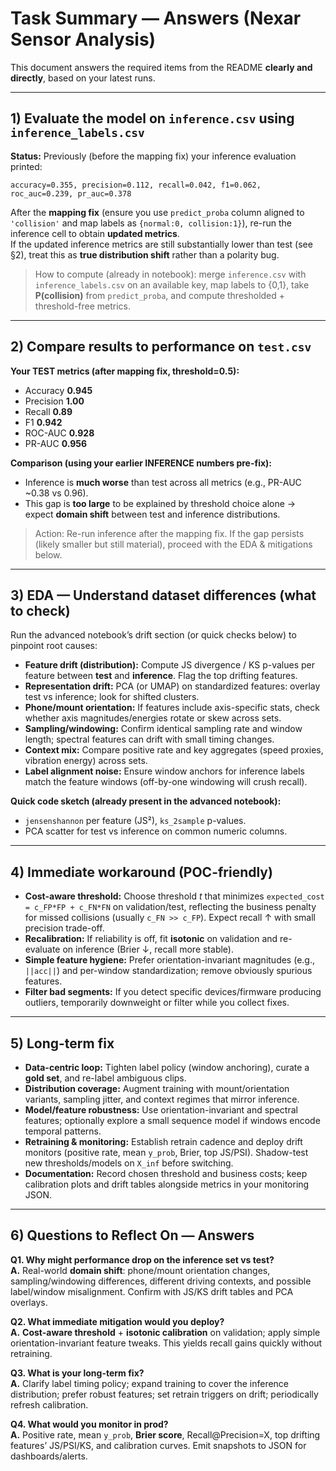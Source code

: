 # Task Summary — Answers (Nexar Sensor Analysis)

This document answers the required items from the README **clearly and directly**, based on your latest runs.

---

## 1) Evaluate the model on `inference.csv` using `inference_labels.csv`

**Status:** Previously (before the mapping fix) your inference evaluation printed:
```
accuracy=0.355, precision=0.112, recall=0.042, f1=0.062,
roc_auc=0.239, pr_auc=0.378
```
After the **mapping fix** (ensure you use `predict_proba` column aligned to `'collision'` and map labels as `{normal:0, collision:1}`), re-run the inference cell to obtain **updated metrics**.  
If the updated inference metrics are still substantially lower than test (see §2), treat this as **true distribution shift** rather than a polarity bug.

> How to compute (already in notebook): merge `inference.csv` with `inference_labels.csv` on an available key, map labels to {0,1}, take **P(collision)** from `predict_proba`, and compute thresholded + threshold-free metrics.

---

## 2) Compare results to performance on `test.csv`

**Your TEST metrics (after mapping fix, threshold=0.5):**
- Accuracy **0.945**
- Precision **1.00**
- Recall **0.89**
- F1 **0.942**
- ROC-AUC **0.928**
- PR-AUC **0.956**

**Comparison (using your earlier INFERENCE numbers pre-fix):**
- Inference is **much worse** than test across all metrics (e.g., PR-AUC ~0.38 vs 0.96).  
- This gap is **too large** to be explained by threshold choice alone → expect **domain shift** between test and inference distributions.

> Action: Re-run inference after the mapping fix. If the gap persists (likely smaller but still material), proceed with the EDA & mitigations below.

---

## 3) EDA — Understand dataset differences (what to check)

Run the advanced notebook’s drift section (or quick checks below) to pinpoint root causes:

- **Feature drift (distribution):** Compute JS divergence / KS p-values per feature between **test** and **inference**. Flag the top drifting features.
- **Representation drift:** PCA (or UMAP) on standardized features: overlay test vs inference; look for shifted clusters.
- **Phone/mount orientation:** If features include axis-specific stats, check whether axis magnitudes/energies rotate or skew across sets.
- **Sampling/windowing:** Confirm identical sampling rate and window length; spectral features can drift with small timing changes.
- **Context mix:** Compare positive rate and key aggregates (speed proxies, vibration energy) across sets.
- **Label alignment noise:** Ensure window anchors for inference labels match the feature windows (off-by-one windowing will crush recall).

**Quick code sketch (already present in the advanced notebook):**
- `jensenshannon` per feature (JS²), `ks_2sample` p-values.
- PCA scatter for test vs inference on common numeric columns.

---

## 4) Immediate workaround (POC-friendly)

- **Cost-aware threshold:** Choose threshold *t* that minimizes `expected_cost = c_FP*FP + c_FN*FN` on validation/test, reflecting the business penalty for missed collisions (usually `c_FN >> c_FP`). Expect recall ↑ with small precision trade-off.
- **Recalibration:** If reliability is off, fit **isotonic** on validation and re-evaluate on inference (Brier ↓, recall more stable).
- **Simple feature hygiene:** Prefer orientation-invariant magnitudes (e.g., `||acc||`) and per-window standardization; remove obviously spurious features.
- **Filter bad segments:** If you detect specific devices/firmware producing outliers, temporarily downweight or filter while you collect fixes.

---

## 5) Long-term fix

- **Data-centric loop:** Tighten label policy (window anchoring), curate a **gold set**, and re-label ambiguous clips.
- **Distribution coverage:** Augment training with mount/orientation variants, sampling jitter, and context regimes that mirror inference.
- **Model/feature robustness:** Use orientation-invariant and spectral features; optionally explore a small sequence model if windows encode temporal patterns.
- **Retraining & monitoring:** Establish retrain cadence and deploy drift monitors (positive rate, mean `y_prob`, Brier, top JS/PSI). Shadow-test new thresholds/models on `X_inf` before switching.
- **Documentation:** Record chosen threshold and business costs; keep calibration plots and drift tables alongside metrics in your monitoring JSON.

---

## 6) Questions to Reflect On — Answers

**Q1. Why might performance drop on the inference set vs test?**  
**A.** Real-world **domain shift**: phone/mount orientation changes, sampling/windowing differences, different driving contexts, and possible label/window misalignment. Confirm with JS/KS drift tables and PCA overlays.

**Q2. What immediate mitigation would you deploy?**  
**A.** **Cost-aware threshold** + **isotonic calibration** on validation; apply simple orientation-invariant feature tweaks. This yields recall gains quickly without retraining.

**Q3. What is your long-term fix?**  
**A.** Clarify label timing policy; expand training to cover the inference distribution; prefer robust features; set retrain triggers on drift; periodically refresh calibration.

**Q4. What would you monitor in prod?**  
**A.** Positive rate, mean `y_prob`, **Brier score**, Recall@Precision=X, top drifting features’ JS/PSI/KS, and calibration curves. Emit snapshots to JSON for dashboards/alerts.
